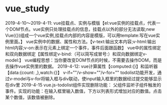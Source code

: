 # vue_study
2019-4-10～2019-4-11:
vue挂载点、实例与模版【el:vue实例的挂载点，代表一个DOM节点。vue实例只处理挂载点的信息，挂载点以外的部分无法读取;new Vue({})组成一个vue实例,挂载点内部的内容是模版，可以用template:写在vue实例里面。】
vue实例中的数据、属性和方法。【v-text:输出文本内容;v-html:输出html内容;v-on:表示在元素上绑定一个事件，事件后面跟函数】
vue中的属性绑定和双向数据绑定【属性绑定v-bind:（可以简写成冒号:）和双向数据绑定v-model:】
vue编程思想：当你要改变DOM节点的时候，不需要去操作DOM，而是去操作vue实例里的数据。
2019-4-12:
vue计算属性【computed:{}】和监听器【data:{count: ,},watch:{}】
v-if=""/v-show=""/v-for=""
todolist功能开发，通过v-model与v-for将输入框与div联动，使input输入框里的数据经过提交能够显示在div里
2019-4-15
vue.js-todolist组件实现删除功能：
父组件监听子组件触发的事件。实现的功能：在输入框里输入数值，下方以列表形式增加对应的数值。点击某个数值，该数值被删除。
